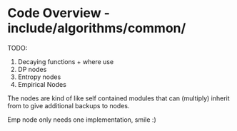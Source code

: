 # Code Overview - include/algorithms/common/

TODO:
1. Decaying functions + where use
2. DP nodes
3. Entropy nodes
4. Empirical Nodes 

The nodes are kind of like self contained modules that can (multiply) inherit from to give additional backups to nodes.

Emp node only needs one implementation, smile :)